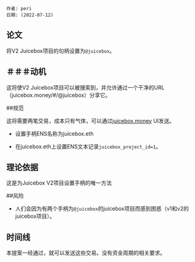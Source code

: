 
 
```纯文本
作者: peri
日期: (2022-07-12)
```

## 论文

将V2 Juicebox项目的句柄设置为`@juicebox`。

## ＃＃＃动机

这将使V2 Juicebox项目可以被搜索到，并允许通过一个干净的URL（juicebox.money/#/@juicebox）分享它。

##规范

这将需要两笔交易，成本只有气体，可以通过[juicebox.money](http://juicebox.money) UI发送。

- 设置手柄ENS名称为juicebox.eth

- 在juicebox.eth上设置ENS文本记录`juicebox_project_id=1`。

## 理论依据

这是为Juicebox V2项目设置手柄的唯一方法

##风险

- 人们会因为有两个手柄为`@juicebox`的juicebox项目而感到困惑（v1和v2的juicebox项目）。

## 时间线

本提案一经通过，就可以发送这些交易。没有资金周期的相关要求。
